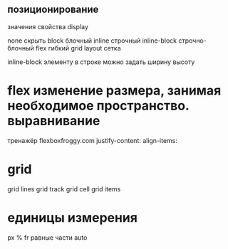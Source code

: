 ## позиционирование

значения свойства display

none скрыть
block блочный
inline строчный
inline-block строчно-блочный
flex гибкий 
grid layout сетка

inline-block элементу в строке можно задать ширину высоту

# flex изменение размера, занимая необходимое пространство. выравнивание

тренажёр flexboxfroggy.com
justify-content:
align-items:

# grid
grid lines
grid track
grid cell
grid items

# единицы измерения
px
%
fr  равные части
auto

